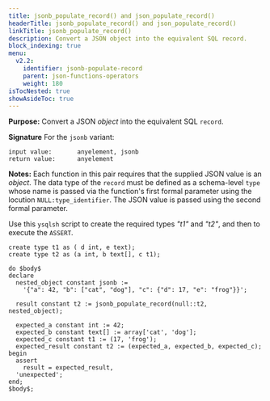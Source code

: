 ```yaml
---
title: jsonb_populate_record() and json_populate_record() 
headerTitle: jsonb_populate_record() and json_populate_record()
linkTitle: jsonb_populate_record()
description: Convert a JSON object into the equivalent SQL record.
block_indexing: true
menu:
  v2.2:
    identifier: jsonb-populate-record
    parent: json-functions-operators
    weight: 180
isTocNested: true
showAsideToc: true
---
```


**Purpose:** Convert a JSON _object_ into the equivalent SQL `record`.

**Signature** For the `jsonb` variant:

```
input value:       anyelement, jsonb
return value:      anyelement
```

**Notes:** Each function in this pair requires that the supplied JSON value is an _object_. The data type of the `record` must be defined as a schema-level `type` whose name is passed via the function's first formal parameter using the locution `NULL:type_identifier`. The JSON value is passed using the second formal parameter.

Use this `ysqlsh` script to create the required types _"t1"_ and _"t2"_, and then to execute the `ASSERT`.

```
create type t1 as ( d int, e text);
create type t2 as (a int, b text[], c t1);

do $body$
declare
  nested_object constant jsonb :=
    '{"a": 42, "b": ["cat", "dog"], "c": {"d": 17, "e": "frog"}}';

  result constant t2 := jsonb_populate_record(null::t2, nested_object);

  expected_a constant int := 42;
  expected_b constant text[] := array['cat', 'dog'];
  expected_c constant t1 := (17, 'frog');
  expected_result constant t2 := (expected_a, expected_b, expected_c);
begin
  assert
    result = expected_result,
  'unexpected';
end;
$body$;
```

